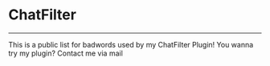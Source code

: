 # ChatFilter

---

This is a public list for badwords used by my ChatFilter Plugin!
You wanna try my plugin? Contact me via mail
